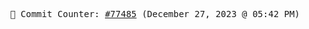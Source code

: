 <p align="center">
    <samp>
        📮 Commit Counter: <a href="https://github.com/Javascript-void0/Javascript-void0/commits/main">#77485</a> (December 27, 2023 @ 05:42 PM)
    </samp>
</p>